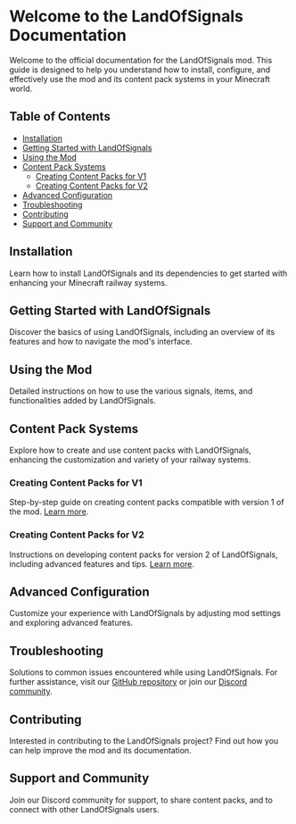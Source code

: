 # Welcome to the LandOfSignals Documentation

Welcome to the official documentation for the LandOfSignals mod. This guide is designed to help you understand how to install, configure, and effectively use the mod and its content pack systems in your Minecraft world.

## Table of Contents

- [Installation](#installation)
- [Getting Started with LandOfSignals](#getting-started-with-landofsignals)
- [Using the Mod](#using-the-mod)
- [Content Pack Systems](#content-pack-systems)
  - [Creating Content Packs for V1](ContentPackV1/ContentPacksV1.md)
  - [Creating Content Packs for V2](ContentPackV2/ContentPacksV2.md)
- [Advanced Configuration](#advanced-configuration)
- [Troubleshooting](#troubleshooting)
- [Contributing](#contributing)
- [Support and Community](#support-and-community)

## Installation

Learn how to install LandOfSignals and its dependencies to get started with enhancing your Minecraft railway systems.

## Getting Started with LandOfSignals

Discover the basics of using LandOfSignals, including an overview of its features and how to navigate the mod's interface.

## Using the Mod

Detailed instructions on how to use the various signals, items, and functionalities added by LandOfSignals.

## Content Pack Systems

Explore how to create and use content packs with LandOfSignals, enhancing the customization and variety of your railway systems.

### Creating Content Packs for V1

Step-by-step guide on creating content packs compatible with version 1 of the mod. [Learn more](ContentPackV1/ContentPacksV1.md).

### Creating Content Packs for V2

Instructions on developing content packs for version 2 of LandOfSignals, including advanced features and tips. [Learn more](ContentPackV2/ContentPacksV2.md).

## Advanced Configuration

Customize your experience with LandOfSignals by adjusting mod settings and exploring advanced features.

## Troubleshooting

Solutions to common issues encountered while using LandOfSignals. For further assistance, visit our [GitHub repository](https://github.com/LandOfRails/LandOfSignals) or join our [Discord community](https://discord.gg/ykAqHKYjVM).

## Contributing

Interested in contributing to the LandOfSignals project? Find out how you can help improve the mod and its documentation.

## Support and Community

Join our Discord community for support, to share content packs, and to connect with other LandOfSignals users.

